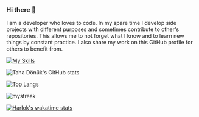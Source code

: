 ### Hi there 👋

I am a developer who loves to code. In my spare time I develop side projects with different purposes and sometimes contribute to other's repositories. This allows me to not forget what I know and to learn new things by constant practice. I also share my work on this GitHub profile for others to benefit from.

[![My Skills](https://skillicons.dev/icons?i=java,spring,js,react)](https://skillicons.dev) 

![Taha Dönük's GitHub stats](https://github-readme-stats.vercel.app/api?username=tdonuk&show_icons=true&theme=radical)

[![Top Langs](https://github-readme-stats.vercel.app/api/top-langs/?username=tdonuk&langs_count=8&theme=radical&size_weight=0.5&count_weight=0.5)](https://github.com/tdonuk/github-readme-stats)

<img src="https://github-readme-streak-stats.herokuapp.com/?user=tdonuk&theme=tokyonight" alt="mystreak"/>

[![Harlok's wakatime stats](https://github-readme-stats.vercel.app/api/wakatime?theme=radical&username=tdonuk)](https://github.com/tdonuk/github-readme-stats)
